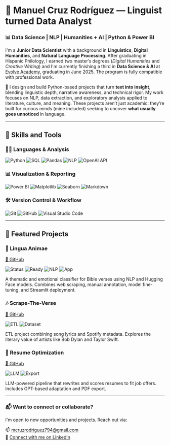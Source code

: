 # 👋 Manuel Cruz Rodríguez — Linguist turned Data Analyst

### 📊 Data Science | NLP | Humanities + AI | Python & Power BI

I'm a **Junior Data Scientist** with a background in **Linguistics**, **Digital Humanities**, and **Natural Language Processing**. After graduating in Hispanic Philology, I earned two master’s degrees (*Digital Humanities* and *Creative Writing*) and I'm currently finishing a third in **Data Science & AI** at [Evolve Academy](https://evolveacademy.es), graduating in June 2025. The program is fully compatible with professional work.

🧠 I design and build Python-based projects that turn **text into insight**, blending linguistic depth, narrative awareness, and technical rigor. My work focuses on NLP, data extraction, and exploratory analysis applied to literature, culture, and meaning. These projects aren’t just academic: they’re built for curious minds (mine included) seeking to uncover **what usually goes unnoticed** in language.

---

## 🧰 Skills and Tools

### 🧑‍💻 Languages & Analysis  
![Python](https://img.shields.io/badge/Python-3670A0?style=for-the-badge&logo=python&logoColor=white)  ![SQL](https://img.shields.io/badge/SQL-336791?style=for-the-badge&logo=postgresql&logoColor=white)  ![Pandas](https://img.shields.io/badge/Pandas-150458?style=for-the-badge&logo=pandas&logoColor=white)  ![NLP](https://img.shields.io/badge/NLP-HuggingFace-yellow?style=for-the-badge&logo=huggingface&logoColor=black)  ![OpenAI API](https://img.shields.io/badge/OpenAI_API-412991?style=for-the-badge&logo=openai&logoColor=white)

### 📊 Visualization & Reporting  
![Power BI](https://img.shields.io/badge/Power_BI-F2C811?style=for-the-badge&logo=powerbi&logoColor=black)  ![Matplotlib](https://img.shields.io/badge/Matplotlib-11557C?style=for-the-badge)  ![Seaborn](https://img.shields.io/badge/Seaborn-3D3D3D?style=for-the-badge)  ![Markdown](https://img.shields.io/badge/Markdown-000000?style=for-the-badge&logo=markdown&logoColor=white)

### 🛠 Version Control & Workflow  
![Git](https://img.shields.io/badge/Git-F05032?style=for-the-badge&logo=git&logoColor=white)  ![GitHub](https://img.shields.io/badge/GitHub-181717?style=for-the-badge&logo=github&logoColor=white)  ![Visual Studio Code](https://img.shields.io/badge/VS_Code-007ACC?style=for-the-badge&logo=visualstudiocode&logoColor=white) 

---

## 🚀 Featured Projects

### 📖 Lingua Animae  
[🔗 GitHub](https://github.com/mancrurod/LinguaAnimae)  

![Status](https://img.shields.io/badge/Status-MVP-informational?style=for-the-badge) ![Ready](https://img.shields.io/badge/MVP-Ready-brightgreen?style=for-the-badge) ![NLP](https://img.shields.io/badge/NLP-HuggingFace-yellow?style=for-the-badge&logo=huggingface&logoColor=black) ![App](https://img.shields.io/badge/Streamlit-App-red?style=for-the-badge&logo=streamlit&logoColor=white)


A thematic and emotional classifier for Bible verses using NLP and Hugging Face models. Combines web scraping, manual annotation, model fine-tuning, and Streamlit deployment.



### 🎶 Scrape-The-Verse  
[🔗 GitHub](https://github.com/mancrurod/Scrape-The-Verse)  

![ETL](https://img.shields.io/badge/ETL-Pipeline-purple?style=for-the-badge)  ![Dataset](https://img.shields.io/badge/Dataset-SongLyrics-orange?style=for-the-badge)  

ETL project combining song lyrics and Spotify metadata. Explores the literary value of artists like Bob Dylan and Taylor Swift.


### 🧠 Resume Optimization  
[🔗 GitHub](https://github.com/mancrurod/Resume-Optimization)  

![LLM](https://img.shields.io/badge/LLM-GPT--4-blue?style=for-the-badge)  ![Export](https://img.shields.io/badge/Export-PDF-green?style=for-the-badge)  

LLM-powered pipeline that rewrites and scores resumes to fit job offers. Includes GPT-based adaptation and PDF export.

---


### 📬 Want to connect or collaborate? 

I'm open to new opportunities and projects. Reach out via:

📫 [mcruzrodriguez794@gmail.com](mailto:mcruzrodriguez794@gmail.com)  
🔗 [Connect with me on LinkedIn](https://linkedin.com/in/mancrurod)

